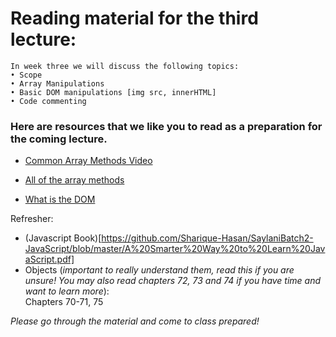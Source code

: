 # Reading material for the third lecture:

```
In week three we will discuss the following topics:
• Scope
• Array Manipulations 
• Basic DOM manipulations [img src, innerHTML]
• Code commenting
```

### Here are resources that we like you to read as a preparation for the coming lecture. 

- [Common Array Methods Video](https://www.youtube.com/watch?v=MeZVVxLn26E)
- [All of the array methods](https://developer.mozilla.org/en-US/docs/Web/JavaScript/Reference/Global_Objects/Array/prototype)

- [What is the DOM](https://www.youtube.com/watch?v=iBQEzanrjeg)

Refresher:
* (Javascript Book)[https://github.com/Sharique-Hasan/SaylaniBatch2-JavaScript/blob/master/A%20Smarter%20Way%20to%20Learn%20JavaScript.pdf]
* Objects (*important to really understand them, read this if you are unsure! You may also read chapters 72, 73 and 74 if you have time and want to learn more*):</br>
Chapters 70-71, 75

_Please go through the material and come to class prepared!_




